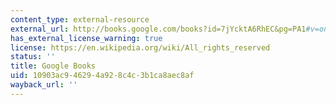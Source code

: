 ```yaml
---
content_type: external-resource
external_url: http://books.google.com/books?id=7jYcktA6RhEC&pg=PA1#v=onepage
has_external_license_warning: true
license: https://en.wikipedia.org/wiki/All_rights_reserved
status: ''
title: Google Books
uid: 10903ac9-4629-4a92-8c4c-3b1ca8aec8af
wayback_url: ''
---
```

